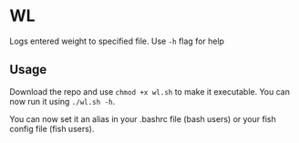# WL

Logs entered weight to specified file. Use `-h` flag for help

## Usage

Download the repo and use `chmod +x wl.sh` to make it executable. You can now run it using `./wl.sh -h`.

You can now set it an alias in your .bashrc file (bash users) or your fish config file (fish users).
